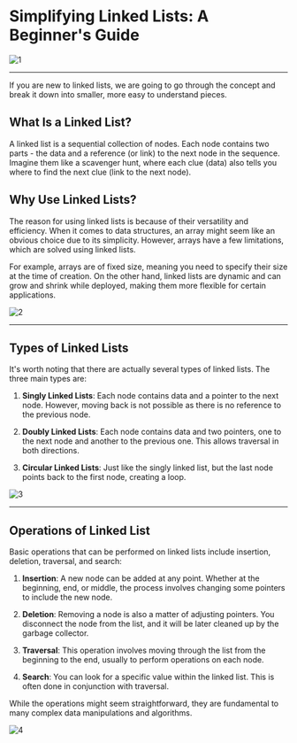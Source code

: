 # Simplifying Linked Lists: A Beginner's Guide

![1](https://github.com/ConlanSchool/Linked-Lists/assets/121739541/8c8f22d1-8507-4a4d-9e1a-1b0e4cf7804a)

---

If you are new to linked lists, we are going to go through the concept and break it down into smaller, more easy to understand pieces.

## What Is a Linked List?

A linked list is a sequential collection of nodes. Each node contains two parts - the data and a reference (or link) to the next node in the sequence. Imagine them like a scavenger hunt, where each clue (data) also tells you where to find the next clue (link to the next node).

## Why Use Linked Lists?

The reason for using linked lists is because of their versatility and efficiency. When it comes to data structures, an array might seem like an obvious choice due to its simplicity. However, arrays have a few limitations, which are solved using linked lists. 

For example, arrays are of fixed size, meaning you need to specify their size at the time of creation. On the other hand, linked lists are dynamic and can grow and shrink while deployed, making them more flexible for certain applications. 

![2](https://github.com/ConlanSchool/Linked-Lists/assets/121739541/dd636287-49c8-4103-ab87-0007ea67ebab)

---

## Types of Linked Lists

It's worth noting that there are actually several types of linked lists. The three main types are:

1. **Singly Linked Lists**: Each node contains data and a pointer to the next node. However, moving back is not possible as there is no reference to the previous node.

2. **Doubly Linked Lists**: Each node contains data and two pointers, one to the next node and another to the previous one. This allows traversal in both directions.

3. **Circular Linked Lists**: Just like the singly linked list, but the last node points back to the first node, creating a loop.

![3](https://github.com/ConlanSchool/Linked-Lists/assets/121739541/7524105e-0bd4-4102-bc7d-4fab271da49b)

---

## Operations of Linked List 

Basic operations that can be performed on linked lists include insertion, deletion, traversal, and search:

1. **Insertion**: A new node can be added at any point. Whether at the beginning, end, or middle, the process involves changing some pointers to include the new node.

2. **Deletion**: Removing a node is also a matter of adjusting pointers. You disconnect the node from the list, and it will be later cleaned up by the garbage collector.

3. **Traversal**: This operation involves moving through the list from the beginning to the end, usually to perform operations on each node.

4. **Search**: You can look for a specific value within the linked list. This is often done in conjunction with traversal.

While the operations might seem straightforward, they are fundamental to many complex data manipulations and algorithms.

![4](https://github.com/ConlanSchool/Linked-Lists/assets/121739541/37424234-e704-487a-b159-c3dfb668f2be)
